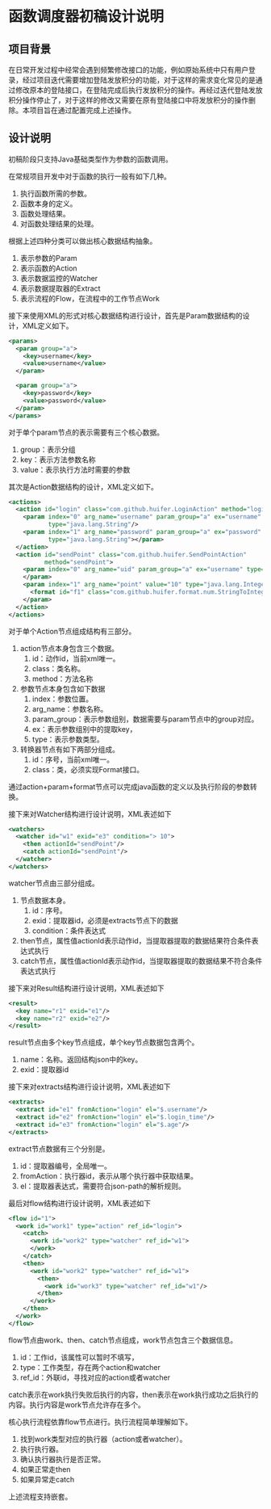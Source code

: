 # 函数调度器初稿设计说明


## 项目背景
在日常开发过程中经常会遇到频繁修改接口的功能，例如原始系统中只有用户登录，经过项目迭代需要增加登陆发放积分的功能，对于这样的需求变化常见的是通过修改原本的登陆接口，在登陆完成后执行发放积分的操作。再经过迭代登陆发放积分操作停止了，对于这样的修改又需要在原有登陆接口中将发放积分的操作删除。本项目旨在通过配置完成上述操作。



## 设计说明

初稿阶段只支持Java基础类型作为参数的函数调用。

在常规项目开发中对于函数的执行一般有如下几种。

1. 执行函数所需的参数。
2. 函数本身的定义。
3. 函数处理结果。
4. 对函数处理结果的处理。

根据上述四种分类可以做出核心数据结构抽象。

1. 表示参数的Param
2. 表示函数的Action
3. 表示数据监控的Watcher
4. 表示数据提取器的Extract
5. 表示流程的Flow，在流程中的工作节点Work

接下来使用XML的形式对核心数据结构进行设计，首先是Param数据结构的设计，XML定义如下。

```xml
<params>
  <param group="a">
    <key>username</key>
    <value>username</value>
  </param>

  <param group="a">
    <key>password</key>
    <value>password</value>
  </param>
</params>
```

对于单个param节点的表示需要有三个核心数据。

1. group：表示分组
2. key：表示方法参数名称
3. value：表示执行方法时需要的参数

其次是Action数据结构的设计，XML定义如下。

```xml
<actions>
  <action id="login" class="com.github.huifer.LoginAction" method="login">
    <param index="0" arg_name="username" param_group="a" ex="username"
           type="java.lang.String"/>
    <param index="1" arg_name="password" param_group="a" ex="password"
           type="java.lang.String"></param>
  </action>
  <action id="sendPoint" class="com.github.huifer.SendPointAction"
          method="sendPoint">
    <param index="0" arg_name="uid" param_group="a" ex="username" type="java.lang.String">
    </param>
    <param index="1" arg_name="point" value="10" type="java.lang.Integer">
      <format id="f1" class="com.github.huifer.format.num.StringToIntegerFormat"></format>
    </param>
  </action>
</actions>
```

对于单个Action节点组成结构有三部分。

1. action节点本身包含三个数据。
   1. id：动作id，当前xml唯一。
   2. class：类名称。
   3. method：方法名称
2. 参数节点本身包含如下数据
   1. index：参数位置。
   2. arg_name：参数名称。
   3. param_group：表示参数组别，数据需要与param节点中的group对应。
   4. ex：表示参数组别中的提取key，
   5. type：表示参数类型。
3. 转换器节点有如下两部分组成。
   1. id：序号，当前xml唯一。
   2. class：类，必须实现Format接口。

通过action+param+format节点可以完成java函数的定义以及执行阶段的参数转换。

接下来对Watcher结构进行设计说明，XML表述如下

```xml
<watchers>
  <watcher id="w1" exid="e3" condition="> 10">
    <then actionId="sendPoint"/>
    <catch actionId="sendPoint"/>
  </watcher>
</watchers>

```

watcher节点由三部分组成。

1. 节点数据本身。
   1. id：序号。
   2. exid：提取器id，必须是extracts节点下的数据
   3. condition：条件表达式
2. then节点，属性值actionId表示动作id，当提取器提取的数据结果符合条件表达式执行
3. catch节点，属性值actionId表示动作id，当提取器提取的数据结果不符合条件表达式执行



接下来对Result结构进行设计说明，XML表述如下

```xml
<result>
  <key name="r1" exid="e1"/>
  <key name="r2" exid="e2"/>
</result>
```

result节点由多个key节点组成，单个key节点数据包含两个。

1. name：名称。返回结构json中的key。
2. exid：提取器id

接下来对extracts结构进行设计说明，XML表述如下

```xml
<extracts>
  <extract id="e1" fromAction="login" el="$.username"/>
  <extract id="e2" fromAction="login" el="$.login_time"/>
  <extract id="e3" fromAction="login" el="$.age"/>
</extracts>
```

extract节点数据有三个分别是。

1. id：提取器编号，全局唯一。
2. fromAction：执行器id，表示从哪个执行器中获取结果。
3. el：提取器表达式，需要符合json-path的解析规则。

最后对flow结构进行设计说明，XML表述如下

```xml
<flow id="1">
  <work id="work1" type="action" ref_id="login">
    <catch>
      <work id="work2" type="watcher" ref_id="w1">
      </work>
    </catch>
    <then>
      <work id="work2" type="watcher" ref_id="w1">
        <then>
          <work id="work3" type="watcher" ref_id="w1"/>
        </then>
      </work>
    </then>
  </work>
</flow>

```

flow节点由work、then、catch节点组成，work节点包含三个数据信息。

1. id：工作id，该属性可以暂时不填写，
2. type：工作类型，存在两个action和watcher
3. ref_id：外联id，寻找对应的action或者watcher

catch表示在work执行失败后执行的内容，then表示在work执行成功之后执行的内容。执行内容是work节点允许存在多个。





核心执行流程依靠flow节点进行。执行流程简单理解如下。

1. 找到work类型对应的执行器（action或者watcher）。
2. 执行执行器。
3. 确认执行器执行是否正常。
4. 如果正常走then
5. 如果异常走catch

上述流程支持嵌套。

